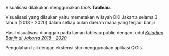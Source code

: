 Visualisasi dilakukan menggunakan _tools_ **Tableau**. 

Visualisasi yang dilaukan yaitu memetakan wilayah DKI Jakarta selama 3 tahun (2018 - 2020) dalam setiap bulan daerah mana yang terjadi banjir

Hasil visualisasi diunggah pada laman tableau public dengan judul [_Kejadian Banjir di Jakarta 2018 - 2020_](https://public.tableau.com/views/KejadianBanjirdiJakarta2018-2020/KejadianBanjir?:language=en-US&:display_count=n&:origin=viz_share_link)

Pengolahan fail dengan ekstensi shp menggunakan aplikasi QGis.
